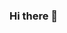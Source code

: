 ### Hi there 👋

<!--
**jainm16/jainm16** is a ✨ _special_ ✨ repository because its `README.md` (this file) appears on your GitHub profile.

Here are some ideas to get you started:

- 🔭 I’m currently working on Cloud Security
- 🌱 I’m currently learning Python, Security, Scalable System Design
- 👯 I’m looking to collaborate on ..
- 🤔 I’m looking for help with ...
- 💬 Ask me about ...
- 📫 How to reach me: jmanoj.bangalore@gmail.com
- 😄 Pronouns: ...
- ⚡ Fun fact: ...
-->
